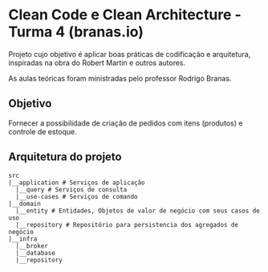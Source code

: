 # Clean Code e Clean Architecture - Turma 4 (branas.io)

Projeto cujo objetivo é aplicar boas práticas de codificação e arquitetura, inspiradas na obra do Robert Martin e outros autores.

As aulas teóricas foram ministradas pelo professor Rodrigo Branas.

## Objetivo

Fornecer a possibilidade de criação de pedidos com itens (produtos) e controle de estoque.

## Arquitetura do projeto

```shell
src
|__application # Serviços de aplicação
  |__query # Serviços de consulta
  |__use-cases # Serviços de comando
|__domain
  |__entity # Entidades, Objetos de valor de negócio com seus casos de uso
  |__repository # Repositório para persistencia dos agregados de negócio
|__infra
  |__broker
  |__database
  |__repository
```
